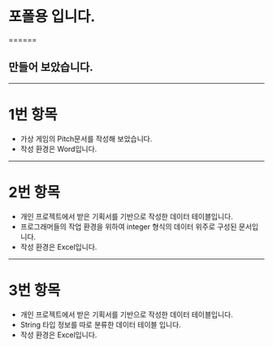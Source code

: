 
# 포폴용 입니다.

======

## 만들어 보았습니다.

------

# 1번 항목
- 가상 게임의 Pitch문서를 작성해 보았습니다.
- 작성 환경은 Word입니다.

------

# 2번 항목
- 개인 프로젝트에서 받은 기획서를 기반으로 작성한 데이터 테이블입니다.
- 프로그래머들의 작업 환경을 위하여 integer 형식의 데이터 위주로 구성된 문서입니다.
- 작성 환경은 Excel입니다.

------

# 3번 항목
- 개인 프로젝트에서 받은 기획서를 기반으로 작성한 데이터 테이블입니다.
- String 타입 정보를 따로 분류한 데이터 테이블 입니다.
- 작성 환경은 Excel입니다.